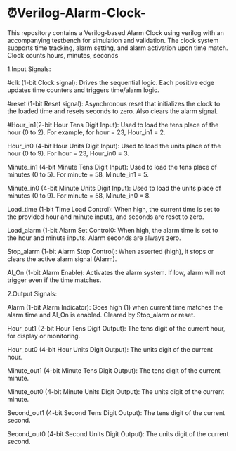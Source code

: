 # ⏰Verilog-Alarm-Clock-
This repository contains a Verilog-based Alarm Clock using verilog with an accompanying testbench for simulation and validation. The clock system supports time tracking, alarm setting, and alarm activation upon time match.
Clock counts hours, minutes, seconds

1.Input Signals:

#clk (1-bit Clock signal): Drives the sequential logic. Each positive edge updates time counters and triggers time/alarm logic.

#reset	(1-bit	Reset signal): Asynchronous reset that initializes the clock to the loaded time and resets seconds to zero. Also clears the alarm signal.

#Hour_in1(2-bit	Hour Tens Digit Input): Used to load the tens place of the hour (0 to 2). For example, for hour = 23, Hour_in1 = 2.

Hour_in0 (4-bit	Hour Units Digit Input): Used to load the units place of the hour (0 to 9). For hour = 23, Hour_in0 = 3.

Minute_in1 (4-bit	Minute Tens Digit Input): Used to load the tens place of minutes (0 to 5). For minute = 58, Minute_in1 = 5.

Minute_in0	(4-bit	Minute Units Digit Input): Used to load the units place of minutes (0 to 9). For minute = 58, Minute_in0 = 8.

Load_time	(1-bit	Time Load Control): When high, the current time is set to the provided hour and minute inputs, and seconds are reset to zero.

Load_alarm	(1-bit	Alarm Set Control0: When high, the alarm time is set to the hour and minute inputs. Alarm seconds are always zero.

Stop_alarm	(1-bit	Alarm Stop Control): When asserted (high), it stops or clears the active alarm signal (Alarm).

Al_On	(1-bit	Alarm Enable): Activates the alarm system. If low, alarm will not trigger even if the time matches.


2.Output Signals:

Alarm	(1-bit	Alarm Indicator): Goes high (1) when current time matches the alarm time and Al_On is enabled. Cleared by Stop_alarm or reset.

Hour_out1	(2-bit	Hour Tens Digit Output): The tens digit of the current hour, for display or monitoring.

Hour_out0	(4-bit	Hour Units Digit Output): The units digit of the current hour.

Minute_out1	(4-bit	Minute Tens Digit Output): The tens digit of the current minute.

Minute_out0	(4-bit	Minute Units Digit Output): The units digit of the current minute.

Second_out1	(4-bit	Second Tens Digit Output): The tens digit of the current second.

Second_out0	(4-bit	Second Units Digit Output): The units digit of the current second.
